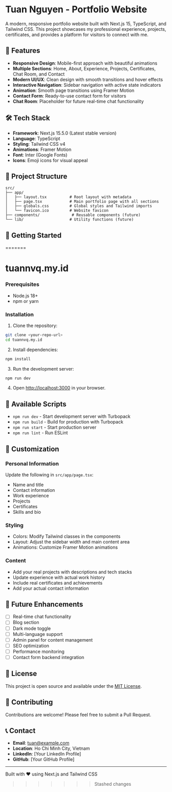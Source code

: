 # Tuan Nguyen - Portfolio Website

A modern, responsive portfolio website built with Next.js 15, TypeScript, and Tailwind CSS. This project showcases my professional experience, projects, certificates, and provides a platform for visitors to connect with me.

## 🚀 Features

- **Responsive Design**: Mobile-first approach with beautiful animations
- **Multiple Sections**: Home, About, Experience, Projects, Certificates, Chat Room, and Contact
- **Modern UI/UX**: Clean design with smooth transitions and hover effects
- **Interactive Navigation**: Sidebar navigation with active state indicators
- **Animation**: Smooth page transitions using Framer Motion
- **Contact Form**: Ready-to-use contact form for visitors
- **Chat Room**: Placeholder for future real-time chat functionality

## 🛠️ Tech Stack

- **Framework**: Next.js 15.5.0 (Latest stable version)
- **Language**: TypeScript
- **Styling**: Tailwind CSS v4
- **Animations**: Framer Motion
- **Font**: Inter (Google Fonts)
- **Icons**: Emoji icons for visual appeal

## 📁 Project Structure

```
src/
├── app/
│   ├── layout.tsx          # Root layout with metadata
│   ├── page.tsx            # Main portfolio page with all sections
│   ├── globals.css         # Global styles and Tailwind imports
│   └── favicon.ico         # Website favicon
├── components/              # Reusable components (future)
└── lib/                    # Utility functions (future)
```

## 🚀 Getting Started
=======
# tuannvq.my.id

### Prerequisites

- Node.js 18+ 
- npm or yarn

### Installation

1. Clone the repository:
```bash
git clone <your-repo-url>
cd tuannvq.my.id
```

2. Install dependencies:
```bash
npm install
```

3. Run the development server:
```bash
npm run dev
```

4. Open [http://localhost:3000](http://localhost:3000) in your browser.

## 📱 Available Scripts

- `npm run dev` - Start development server with Turbopack
- `npm run build` - Build for production with Turbopack
- `npm run start` - Start production server
- `npm run lint` - Run ESLint

## 🎨 Customization

### Personal Information
Update the following in `src/app/page.tsx`:
- Name and title
- Contact information
- Work experience
- Projects
- Certificates
- Skills and bio

### Styling
- Colors: Modify Tailwind classes in the components
- Layout: Adjust the sidebar width and main content area
- Animations: Customize Framer Motion animations

### Content
- Add your real projects with descriptions and tech stacks
- Update experience with actual work history
- Include real certificates and achievements
- Add your actual contact information

## 🔮 Future Enhancements

- [ ] Real-time chat functionality
- [ ] Blog section
- [ ] Dark mode toggle
- [ ] Multi-language support
- [ ] Admin panel for content management
- [ ] SEO optimization
- [ ] Performance monitoring
- [ ] Contact form backend integration

## 📄 License

This project is open source and available under the [MIT License](LICENSE).

## 🤝 Contributing

Contributions are welcome! Please feel free to submit a Pull Request.

## 📞 Contact

- **Email**: tuan@example.com
- **Location**: Ho Chi Minh City, Vietnam
- **LinkedIn**: [Your LinkedIn Profile]
- **GitHub**: [Your GitHub Profile]

---

Built with ❤️ using Next.js and Tailwind CSS
>>>>>>> Stashed changes
